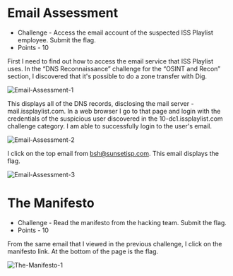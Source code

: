# Email Assessment

* Challenge - Access the email account of the suspected ISS Playlist employee. Submit the flag.
* Points - 10

First I need to find out how to access the email service that ISS Playlist uses. In the “DNS Reconnaissance” challenge for the “OSINT and Recon” section, I discovered that it's possible to do a zone transfer with Dig.

![Email-Assessment-1](https://github.com/user-attachments/assets/13dcdbfa-445b-431d-ab55-98e02db70e75)

This displays all of the DNS records, disclosing the mail server - mail.issplaylist.com. In a web browser I go to that page and login with the credentials of the suspicious user discovered in the 10-dc1.issplaylist.com challenge category. I am able to successfully login to the user's email.

![Email-Assessment-2](https://github.com/user-attachments/assets/20a7694c-d3c0-44bd-b7c0-74a23070ada7)

I click on the top email from bsh@sunsetisp.com. This email displays the flag. 

![Email-Assessment-3](https://github.com/user-attachments/assets/9c5bddc0-de4f-462f-940b-e2d7c6d7fa90)


# The Manifesto

* Challenge - Read the manifesto from the hacking team. Submit the flag.
* Points - 10

From the same email that I viewed in the previous challenge, I click on the manifesto link. At the bottom of the page is the flag. 

![The-Manifesto-1](https://github.com/user-attachments/assets/77bddcc7-83d7-49a5-809f-1803e4af3b64)
